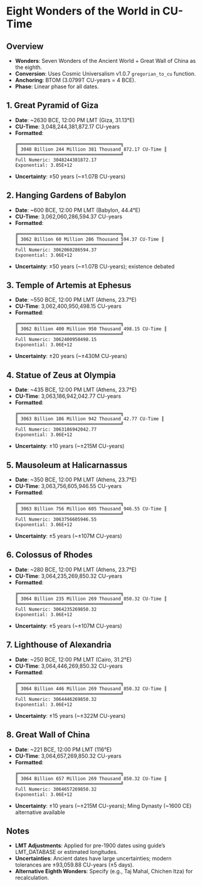 # Eight Wonders of the World in CU-Time

## Overview
- **Wonders**: Seven Wonders of the Ancient World + Great Wall of China as the eighth.
- **Conversion**: Uses Cosmic Universalism v1.0.7 `gregorian_to_cu` function.
- **Anchoring**: BTOM (3.0799T CU-years = 4 BCE).
- **Phase**: Linear phase for all dates.

## 1. Great Pyramid of Giza
- **Date**: ~2630 BCE, 12:00 PM LMT (Giza, 31.13°E)
- **CU-Time**: 3,048,244,381,872.17 CU-years
- **Formatted**:
  ```
  ╔══════════════════════════════════════╗
  ║ 3048 Billion 244 Million 381 Thousand 872.17 CU-Time ║
  ╚══════════════════════════════════════╝
  Full Numeric: 3048244381872.17
  Exponential: 3.05E+12
  ```
- **Uncertainty**: ±50 years (~±1.07B CU-years)

## 2. Hanging Gardens of Babylon
- **Date**: ~600 BCE, 12:00 PM LMT (Babylon, 44.4°E)
- **CU-Time**: 3,062,060,286,594.37 CU-years
- **Formatted**:
  ```
  ╔══════════════════════════════════════╗
  ║ 3062 Billion 60 Million 286 Thousand 594.37 CU-Time ║
  ╚══════════════════════════════════════╝
  Full Numeric: 3062060286594.37
  Exponential: 3.06E+12
  ```
- **Uncertainty**: ±50 years (~±1.07B CU-years); existence debated

## 3. Temple of Artemis at Ephesus
- **Date**: ~550 BCE, 12:00 PM LMT (Athens, 23.7°E)
- **CU-Time**: 3,062,400,950,498.15 CU-years
- **Formatted**:
  ```
  ╔══════════════════════════════════════╗
  ║ 3062 Billion 400 Million 950 Thousand 498.15 CU-Time ║
  ╚══════════════════════════════════════╝
  Full Numeric: 3062400950498.15
  Exponential: 3.06E+12
  ```
- **Uncertainty**: ±20 years (~±430M CU-years)

## 4. Statue of Zeus at Olympia
- **Date**: ~435 BCE, 12:00 PM LMT (Athens, 23.7°E)
- **CU-Time**: 3,063,186,942,042.77 CU-years
- **Formatted**:
  ```
  ╔══════════════════════════════════════╗
  ║ 3063 Billion 186 Million 942 Thousand 42.77 CU-Time ║
  ╚══════════════════════════════════════╝
  Full Numeric: 3063186942042.77
  Exponential: 3.06E+12
  ```
- **Uncertainty**: ±10 years (~±215M CU-years)

## 5. Mausoleum at Halicarnassus
- **Date**: ~350 BCE, 12:00 PM LMT (Athens, 23.7°E)
- **CU-Time**: 3,063,756,605,946.55 CU-years
- **Formatted**:
  ```
  ╔══════════════════════════════════════╗
  ║ 3063 Billion 756 Million 605 Thousand 946.55 CU-Time ║
  ╚══════════════════════════════════════╝
  Full Numeric: 3063756605946.55
  Exponential: 3.06E+12
  ```
- **Uncertainty**: ±5 years (~±107M CU-years)

## 6. Colossus of Rhodes
- **Date**: ~280 BCE, 12:00 PM LMT (Athens, 23.7°E)
- **CU-Time**: 3,064,235,269,850.32 CU-years
- **Formatted**:
  ```
  ╔══════════════════════════════════════╗
  ║ 3064 Billion 235 Million 269 Thousand 850.32 CU-Time ║
  ╚══════════════════════════════════════╝
  Full Numeric: 3064235269850.32
  Exponential: 3.06E+12
  ```
- **Uncertainty**: ±5 years (~±107M CU-years)

## 7. Lighthouse of Alexandria
- **Date**: ~250 BCE, 12:00 PM LMT (Cairo, 31.2°E)
- **CU-Time**: 3,064,446,269,850.32 CU-years
- **Formatted**:
  ```
  ╔══════════════════════════════════════╗
  ║ 3064 Billion 446 Million 269 Thousand 850.32 CU-Time ║
  ╚══════════════════════════════════════╝
  Full Numeric: 3064446269850.32
  Exponential: 3.06E+12
  ```
- **Uncertainty**: ±15 years (~±322M CU-years)

## 8. Great Wall of China
- **Date**: ~221 BCE, 12:00 PM LMT (116°E)
- **CU-Time**: 3,064,657,269,850.32 CU-years
- **Formatted**:
  ```
  ╔══════════════════════════════════════╗
  ║ 3064 Billion 657 Million 269 Thousand 850.32 CU-Time ║
  ╚══════════════════════════════════════╝
  Full Numeric: 3064657269850.32
  Exponential: 3.06E+12
  ```
- **Uncertainty**: ±10 years (~±215M CU-years); Ming Dynasty (~1600 CE) alternative available

## Notes
- **LMT Adjustments**: Applied for pre-1900 dates using guide’s LMT_DATABASE or estimated longitudes.
- **Uncertainties**: Ancient dates have large uncertainties; modern tolerances are ±93,059.88 CU-years (±5 days).
- **Alternative Eighth Wonders**: Specify (e.g., Taj Mahal, Chichen Itza) for recalculation.